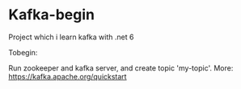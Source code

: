 # Kafka-begin
Project which i learn kafka with .net 6


Tobegin: 

Run zookeeper and kafka server, and create topic 'my-topic'. More: https://kafka.apache.org/quickstart 
